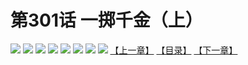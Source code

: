 # 第301话 一掷千金（上）
![](https://mhpic.xiaomingtaiji.net/comic/D/斗破苍穹拆分版/301话/1.jpg-zymk.middle.webp)
![](https://mhpic.xiaomingtaiji.net/comic/D/斗破苍穹拆分版/301话/2.jpg-zymk.middle.webp)
![](https://mhpic.xiaomingtaiji.net/comic/D/斗破苍穹拆分版/301话/3.jpg-zymk.middle.webp)
![](https://mhpic.xiaomingtaiji.net/comic/D/斗破苍穹拆分版/301话/4.jpg-zymk.middle.webp)
![](https://mhpic.xiaomingtaiji.net/comic/D/斗破苍穹拆分版/301话/5.jpg-zymk.middle.webp)
![](https://mhpic.xiaomingtaiji.net/comic/D/斗破苍穹拆分版/301话/6.jpg-zymk.middle.webp)
![](https://mhpic.xiaomingtaiji.net/comic/D/斗破苍穹拆分版/301话/7.jpg-zymk.middle.webp)
![](https://mhpic.xiaomingtaiji.net/comic/D/斗破苍穹拆分版/301话/8.jpg-zymk.middle.webp)
[【上一章】](./300.md)
[【目录】](./README.md)
[【下一章】](./302.md)
